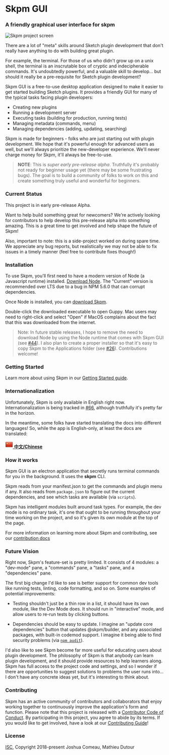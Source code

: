 # Skpm GUI

### A friendly graphical user interface for skpm

![Skpm project screen](https://github.com/skpm/skpm-gui/raw/skpm/docs/images/main-image.png)

There are a lot of "meta" skills around Sketch plugin development that don't really have anything to do with building great plugin.

For example, the terminal. For those of us who didn't grow up on a unix shell, the terminal is an inscrutable box of cryptic and indecipherable commands. It's undoubtedly powerful, and a valuable skill to develop... but should it really be a pre-requisite for Sketch plugin development?

Skpm GUI is a free-to-use desktop application designed to make it easier to get started building Sketch plugins. It provides a friendly GUI for many of the typical tasks facing plugin developers:

- Creating new plugins
- Running a development server
- Executing tasks (building for production, running tests)
- Managing metadata (commands, menu)
- Managing dependencies (adding, updating, searching)

Skpm is made for beginners - folks who are just starting out with plugin development. We hope that it's powerful enough for advanced users as well, but we'll always prioritize the new-developer experience. We'll never charge money for Skpm, it'll always be free-to-use.

> **NOTE**: This is _super early pre-release alpha_. Truthfully it's probably not ready for beginner usage yet (there may be some frustrating bugs). The goal is to build a community of folks to work on this and create something truly useful and wonderful for beginners.

### Current Status

This project is in early pre-release Alpha.

Want to help build something great for newcomers? We're actively looking for contributors to help develop this pre-release alpha into something amazing. This is a great time to get involved and help shape the future of Skpm!

Also, important to note: this is a side-project worked on during spare time. We appreciate any bug reports, but realistically we may not be able to fix issues in a timely manner (feel free to contribute fixes though!)

### Installation

To use Skpm, you'll first need to have a modern version of Node (a Javascript runtime) installed. [Download Node](https://nodejs.org/en/download/current/). The "Current" version is recommended over LTS due to a bug in NPM 5.6.0 that can corrupt dependencies.

Once Node is installed, you can [download Skpm](https://github.com/skpm/skpm-gui/releases).

Double-click the downloaded executable to open Guppy. Mac users may need to right-click and select "Open" if MacOS complains about the fact that this was downloaded from the internet.

> Note: In future stable releases, I hope to remove the need to download Node by using the Node runtime that comes with Skpm GUI (see [#44](https://github.com/joshwcomeau/guppy/issues/44)). I also plan to create a proper installer so that it's easy to copy Skpm to the Applications folder (see [#26](https://github.com/joshwcomeau/guppy/issues/26)). Contributions welcome!

### Getting Started

Learn more about using Skpm in our [Getting Started guide](https://github.com/skpm/skpm-gui/blob/skpm/docs/getting-started.md).

### Internationalization

Unfortunately, Skpm is only available in English right now. Internationalization is being tracked in [#66](https://github.com/joshwcomeau/guppy/issues/66), although truthfully it's pretty far in the horizon.

In the meantime, some folks have started translating the docs into different languages! So, while the app is English-only, at least the docs are translated:

[![china](https://raw.githubusercontent.com/gosquared/flags/master/flags/flags/shiny/24/China.png) **中文/Chinese**](https://github.com/chinanf-boy/guppy-docs-zh)

### How it works

Skpm GUI is an electron application that secretly runs terminal commands for you in the background. It uses the **skpm** CLI.

Skpm reads from your manifest.json to get the commands and plugin menu if any. It also reads from `package.json` to figure out the current dependencies, and see which tasks are available (via `scripts`).

Skpm has intelligent modules built around task types. For example, the dev mode is no ordinary task, it's one that ought to be running throughout your time working on the project, and so it's given its own module at the top of the page.

For more information on learning more about Skpm and contributing, see our [contribution docs](https://github.com/skpm/skpm-gui/blob/skpm/CONTRIBUTING.md)

### Future Vision

Right now, Skpm's feature-set is pretty limited. It consists of 4 modules: a "dev-mode" pane, a "commands" pane, a "tasks" pane, and a "dependencies" pane.

The first big change I'd like to see is better support for common dev tools like running tests, linting, code formatting, and so on. Some examples of potential improvements:

- Testing shouldn't just be a thin row in a list, it should have its own module, like the Dev Mode does. It should run in "interactive" mode, and allow users to re-run tests by clicking buttons.

- Dependencies should be easy to update. I imagine an "update core dependencies" button that updates @skpm/builder, and any associated packages, with built-in codemod support. I imagine it being able to find security problems (via [`npm audit`](https://docs.npmjs.com/getting-started/running-a-security-audit)).

I'd also like to see Skpm become far more useful for educating users about plugin development. The philosophy of Skpm is that anybody can learn plugin development, and it should provide resources to help learners along. Skpm has full access to the project code and settings, and so I wonder if there are opportunities to suggest solutions to problems the user runs into... I don't have any concrete ideas yet, but it's interesting to think about.

<!--
### Chat

Come hang out with us [on Gitter](https://gitter.im/guppy-gui/Lobby)!
-->

### Contributing

Skpm has an active community of contributors and collaborators that enjoy working together to continuously improve the application's form and function. Please note that this project is released with a [Contributor Code of Conduct](CODE_OF_CONDUCT.md). By participating in this project, you agree to abide by its terms. If you would like to get involved, have a look at our [Contributing Guide](CONTRIBUTING.md)!

### License

[ISC](LICENSE.md), Copyright 2018-present Joshua Comeau, Mathieu Dutour
